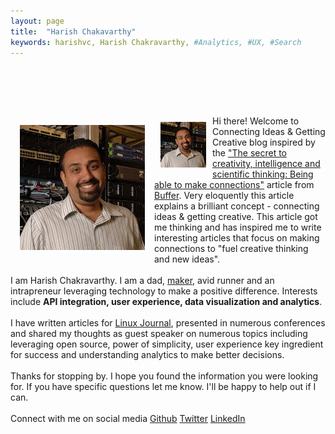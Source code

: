 ```yaml
---
layout: page
title:  "Harish Chakavarthy"
keywords: harishvc, Harish Chakravarthy, #Analytics, #UX, #Search
---
```

<p style="padding-top:65px">
 <div class="visible-sm visible-md visible-lg">
   <img style="float:left;margin:15px" alt="Harish Chakravarthy" src="/pics/harishvc.jpeg" />
 </div> 
 <div class="visible-xs">
   <img style="float:left;margin:10px" alt="Harish Chakravarthy" src="/pics/harishvc-small.jpeg" />
 </div> 
Hi there! Welcome to <bold>Connecting Ideas &amp; Getting Creative</bold> blog inspired by the <a href="http://blog.bufferapp.com/connections-in-the-brain-understanding-creativity-and-intelligenceconnections">"The secret to creativity, intelligence and scientific thinking: Being able to make connections"</a> article from <a href="http://bufferapp.com">Buffer</a>. Very eloquently this article explains a brilliant concept - connecting ideas &amp; getting creative. 
This article got me thinking and has inspired me to write interesting articles that focus on making connections to "fuel creative thinking and new ideas".
<br/><br/>
I am Harish Chakravarthy. I am a dad, <a href="http://en.wikipedia.org/wiki/Maker_culture">maker</a>, avid runner and an intrapreneur leveraging technology to make a positive difference. Interests include <strong>API integration, user experience, data visualization and analytics</strong>. 
<br/><br/>
I have written articles for <a href="http://www.linuxjournal.com">Linux Journal</a>, presented in numerous conferences and shared my thoughts as guest speaker 
on numerous topics including leveraging open source, power of simplicity, user experience key ingredient for success 
and understanding analytics to make better decisions. 
<br/><br/>
Thanks for stopping by. I hope you found the information you were looking for. If you have specific questions let me know. I&#39;ll be happy to help out if I can. 
<br/><br/>
Connect with me on social media 
  <span style="white-space: nowrap"><a href="http://github.com/harishvc/"><i class="fa fa-github"></i> Github</a></span>
  <span style="white-space: nowrap"><a href="http://twitter.com/harishvc/"><i class="fa fa-twitter"></i> Twitter</a></span>
  <span style="white-space: nowrap"><a href="http://linkedin.com/in/harishvc/"><i class="fa fa-linkedin"></i> LinkedIn</a></span>


